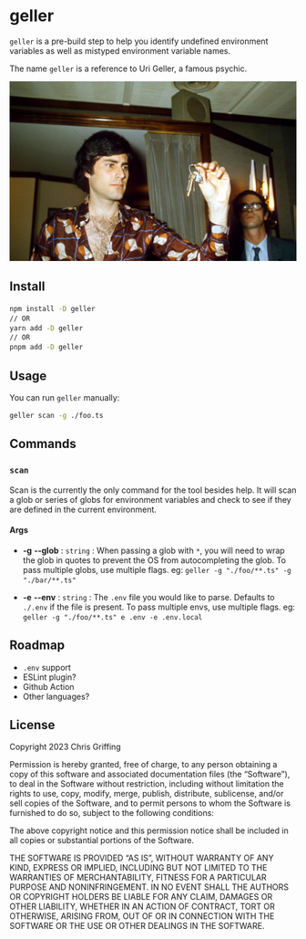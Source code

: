 # geller

`geller` is a pre-build step to help you identify undefined environment variables as well as mistyped environment variable names.

The name `geller` is a reference to Uri Geller, a famous psychic.

![A photo of Uri Geller holding keys](./readme/uri-geller.jpeg)

## Install

```bash
npm install -D geller
// OR
yarn add -D geller
// OR
pnpm add -D geller
```

## Usage

You can run `geller` manually:
```bash
geller scan -g ./foo.ts
```

## Commands

### `scan`

Scan is the currently the only command for the tool besides help. It will scan a glob or series of globs for environment variables and check to see if they are defined in the current environment.

#### Args

- **-g** **--glob** : `string` : When passing a glob with `*`, you will need to wrap the glob in quotes to prevent the OS from autocompleting the glob. To pass multiple globs, use multiple flags. eg: `geller -g "./foo/**.ts" -g "./bar/**.ts"`

- **-e** **--env** : `string` : The `.env` file you would like to parse. Defaults to `./.env` if the file is present. To pass multiple envs, use multiple flags. eg: `geller -g "./foo/**.ts" e .env -e .env.local`

## Roadmap

- `.env` support
- ESLint plugin?
- Github Action
- Other languages?

## License

Copyright 2023 Chris Griffing

Permission is hereby granted, free of charge, to any person obtaining a copy of this software and associated documentation files (the “Software”), to deal in the Software without restriction, including without limitation the rights to use, copy, modify, merge, publish, distribute, sublicense, and/or sell copies of the Software, and to permit persons to whom the Software is furnished to do so, subject to the following conditions:

The above copyright notice and this permission notice shall be included in all copies or substantial portions of the Software.

THE SOFTWARE IS PROVIDED “AS IS”, WITHOUT WARRANTY OF ANY KIND, EXPRESS OR IMPLIED, INCLUDING BUT NOT LIMITED TO THE WARRANTIES OF MERCHANTABILITY, FITNESS FOR A PARTICULAR PURPOSE AND NONINFRINGEMENT. IN NO EVENT SHALL THE AUTHORS OR COPYRIGHT HOLDERS BE LIABLE FOR ANY CLAIM, DAMAGES OR OTHER LIABILITY, WHETHER IN AN ACTION OF CONTRACT, TORT OR OTHERWISE, ARISING FROM, OUT OF OR IN CONNECTION WITH THE SOFTWARE OR THE USE OR OTHER DEALINGS IN THE SOFTWARE.
